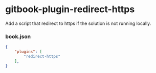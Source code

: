 # gitbook-plugin-redirect-https

Add a script that redirect to https if the solution is not running locally.

### book.json

```json
{
    "plugins": [
        "redirect-https"
    ],
}
```
